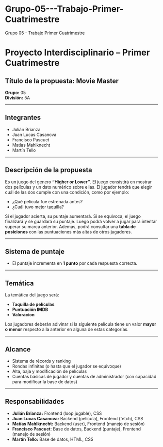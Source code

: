# Grupo-05---Trabajo-Primer-Cuatrimestre
Grupo 05 - Trabajo Primer Cuatrimestre
# Proyecto Interdisciplinario – Primer Cuatrimestre

## Título de la propuesta: Movie Master  
**Grupo:** 05  
**División:** 5A  

---

## Integrantes

- Julián Brianza  
- Juan Lucas Casanova  
- Francisco Pascuet  
- Matías Mahlknecht  
- Martín Tello  

---

## Descripción de la propuesta

Es un juego del género **“Higher or Lower”**. El juego consistirá en mostrar dos películas y un dato numérico sobre ellas. El jugador tendrá que elegir cuál de las dos cumple con una condición, como por ejemplo:

- ¿Qué película fue estrenada antes?
- ¿Cuál tuvo mejor taquilla?

Si el jugador acierta, su puntaje aumentará. Si se equivoca, el juego finalizará y se guardará su puntaje. Luego podrá volver a jugar para intentar superar su marca anterior. Además, podrá consultar una **tabla de posiciones** con las puntuaciones más altas de otros jugadores.

---

## Sistema de puntaje

- El puntaje incrementa en **1 punto** por cada respuesta correcta.

---

## Temática

La temática del juego será:

- **Taquilla de películas**
- **Puntuación IMDB**
- **Valoracion**

Los jugadores deberán adivinar si la siguiente película tiene un valor **mayor o menor** respecto a la anterior en alguna de estas categorías.

---

## Alcance

- Sistema de récords y ranking
- Rondas infinitas (o hasta que el jugador se equivoque)
- Alta, baja y modificación de películas
- Cuentas básicas de jugador y cuentas de administrador (con capacidad para modificar la base de datos)

---

## Responsabilidades

- **Julián Brianza:** Frontend (loop jugable), CSS  
- **Juan Lucas Casanova:** Backend (película), Frontend (fetch), CSS  
- **Matías Mahlknecht:** Backend (user), Frontend (manejo de sesión)  
- **Francisco Pascuet:** Base de datos, Backend (puntaje), Frontend (manejo de sesión)  
- **Martín Tello:** Base de datos, HTML, CSS  

